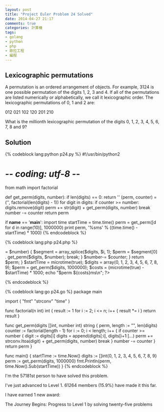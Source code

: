 ```yaml
---
layout: post
title: "Project Euler Problem 24 Solved"
date: 2014-04-27 21:17
comments: true
categories: 計算機
tags:
- golang
- python
- php
- 歐拉工程
- 編程
---
```


Lexicographic permutations
--------------------------

A permutation is an ordered arrangement of objects. For example, 3124 is one possible permutation of the digits 1, 2, 3 and 4. If all of the permutations are listed numerically or alphabetically, we call it lexicographic order. The lexicographic permutations of 0, 1 and 2 are:

012   021   102   120   201   210

What is the millionth lexicographic permutation of the digits 0, 1, 2, 3, 4, 5, 6, 7, 8 and 9?

Solution
--------

{% codeblock lang:python p24.py %}
#!/usr/bin/python2
# -*- coding: utf-8 -*-

from math import factorial


def get_perm(digits, number):
    if len(digits) == 0:
        return ''
    (perm, counter) = ('', factorial(len(digits) - 1))
    for digit in digits:
        if counter >= number:
            digits.remove(digit)
            perm += str(digit) + get_perm(digits, number)
            break
        number -= counter
    return perm


if __name__ == '__main__':
    import time
    startTime = time.time()
    perm = get_perm([d for d in range(10)], 1000000)
    print perm, '%sms' % ((time.time() - startTime) * 1000)
{% endcodeblock %}

{% codeblock lang:php p24.php %}
<?php
function factorial($n) {
    $result = 1;
    for ($i = 2;$i <= $n;$i++) $result*= $i;
    return $result;
}

function get_perm($digits, $number) {
    $perm = "";
    $length = count($digits);
    $counter = factorial($length - 1);
    for ($i = 0;$i < $length;$i++) {
        if ($counter >= $number) {
            $segment = array_splice($digits, $i, 1);
            $perm = $segment[0] . get_perm($digits, $number);
            break;
        }
        $number-= $counter;
    }
    return $perm;
}

$startTime = microtime(true);
$digits = array(0, 1, 2, 3, 4, 5, 6, 7, 8, 9);
$perm = get_perm($digits, 1000000);
$costs = (microtime(true) - $startTime) * 1000;
echo "$perm ${costs}ms\n";
?>
{% endcodeblock %}

{% codeblock lang:go p24.go %}
package main

import (
	"fmt"
	"strconv"
	"time"
)

func factorial(n int) int {
	result := 1
	for i := 2; i <= n; i++ {
		result *= i
	}
	return result
}

func get_perm(digits []int, number int) string {
	perm, length := "", len(digits)
	counter := factorial(length - 1)
	for i := 0; i < length; i++ {
		if counter >= number {
			digit := digits[i]
			digits = append(digits[:i], digits[i+1:]...)
			perm += strconv.Itoa(digit) + get_perm(digits, number)
			break
		}
		number -= counter
	}
	return perm
}

func main() {
	startTime := time.Now()
	digits := []int{0, 1, 2, 3, 4, 5, 6, 7, 8, 9}
	perm := get_perm(digits, 1000000)
	fmt.Println(perm, time.Now().Sub(startTime))
}
{% endcodeblock %}

I'm the 57181st person to have solved this problem.

I've just advanced to Level 1. 61264 members (15.9%) have made it this far.

I have earned 1 new award:

The Journey Begins: Progress to Level 1 by solving twenty-five problems
